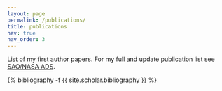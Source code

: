 ```yaml
---
layout: page
permalink: /publications/
title: publications
nav: true
nav_order: 3
---
```

<!-- _pages/publications.md -->

List of my first author papers. For my full and update publication list see <a href="https://ui.adsabs.harvard.edu/public-libraries/3raT73auTimttZwzYrD6UA">SAO/NASA ADS</a>.

<div class="publications">

{% bibliography -f {{ site.scholar.bibliography }} %}

</div>
